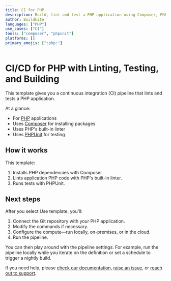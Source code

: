 ```yaml
---
title: CI for PHP
description: Build, lint and test a PHP application using Composer, PHP's built-in linter, and PHPUnit.
author: Buildkite
languages: ["PHP"]
use_cases: ["CI"]
tools: ["composer", "phpunit"]
platforms: []
primary_emojis: [":php:"]
---
```


# CI/CD for PHP with Linting, Testing, and Building

This template gives you a continuous integration (CI) pipeline that lints and tests a PHP application.

At a glance:

- For [PHP](https://www.php.net/) applications
- Uses [Composer](https://getcomposer.org/) for installing packages
- Uses PHP's built-in linter
- Uses [PHPUnit](https://phpunit.de/) for testing

## How it works

This template:

1. Installs PHP dependencies with Composer
2. Lints application PHP code with PHP's built-in linter.
3. Runs tests with PHPUnit.

## Next steps

After you select Use template, you’ll:

1. Connect the Git repository with your PHP application.
2. Modify the commands if necessary.
3. Configure the compute—run locally, on-premises, or in the cloud.
4. Run the pipeline.

You can then play around with the pipeline settings. For example, run the pipeline locally while you iterate on the definition or set a schedule to trigger a nightly build.

If you need help, please [check our documentation](https://buildkite.com/docs/pipelines/configuration-overview), [raise an issue](https://github.com/buildkite/templates/issues/new?template=pipeline-template-request.md), or [reach out to support](https://buildkite.com/support).

